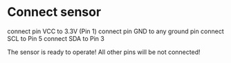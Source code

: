 # Connect sensor
connect pin VCC to 3.3V (Pin 1)
connect pin GND to any ground pin
connect SCL to Pin 5
connect SDA to Pin 3

The sensor is ready to operate! All other pins will be not connected!
